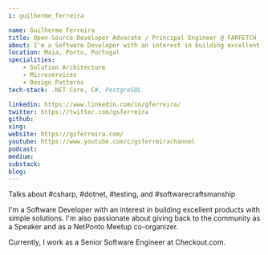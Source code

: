 ```yaml
---
i: guilherme_ferreira

name: Guilherme Ferreira
title: Open-Source Developer Advocate / Principal Engineer @ FARFETCH
about: I'm a Software Developer with an interest in building excellent products with simple solutions.
location: Maia, Porto, Portugal
specialities:
    - Solution Architecture
    - Microservices
    - Design Patterns
tech-stack: .NET Core, C#, PostgreSQL

linkedin: https://www.linkedin.com/in/gferreira/
twitter: https://twitter.com/gsferreira
github:
xing:
website: https://gsferreira.com/
youtube: https://www.youtube.com/c/gsferreirachannel
podcast:
medium:
substack:
blog:
---
```


Talks about #csharp, #dotnet, #testing, and #softwarecraftsmanship

I'm a Software Developer with an interest in building excellent products with simple solutions.
I'm also passionate about giving back to the community as a Speaker and as a NetPonto Meetup co-organizer.

Currently, I work as a Senior Software Engineer at Checkout.com.
